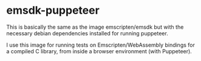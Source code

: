 # emsdk-puppeteer

This is basically the same as the image emscripten/emsdk but with the necessary debian dependencies installed for running puppeteer.

I use this image for running tests on Emscripten/WebAssembly bindings for a compiled C library, from inside a browser environment (with Puppeteer).
